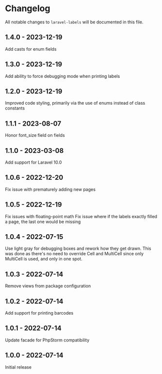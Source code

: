 # Changelog

All notable changes to `laravel-labels` will be documented in this file.

## 1.4.0 - 2023-12-19

Add casts for enum fields

## 1.3.0 - 2023-12-19

Add ability to force debugging mode when printing labels

## 1.2.0 - 2023-12-19

Improved code styling, primarily via the use of enums instead of class constants

## 1.1.1 - 2023-08-07

Honor font_size field on fields

## 1.1.0 - 2023-03-08

Add support for Laravel 10.0

## 1.0.6 - 2022-12-20

Fix issue with prematurely adding new pages

## 1.0.5 - 2022-12-19

Fix issues with floating-point math
Fix issue where if the labels exactly filled a page, the last one would be missing

## 1.0.4 - 2022-07-15

Use light gray for debugging boxes and rework how they get drawn.
This was done as there's no need to override Cell and MultiCell since only MultiCell is used, and only in one spot.

## 1.0.3 - 2022-07-14

Remove views from package configuration

## 1.0.2 - 2022-07-14

Add support for printing barcodes

## 1.0.1 - 2022-07-14

Update facade for PhpStorm compatibility

## 1.0.0 - 2022-07-14

Initial release
